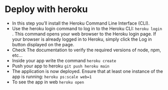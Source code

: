 # Deploy with heroku

- In this step you’ll install the Heroku Command Line Interface (CLI).
- Use the heroku login command to log in to the Heroku CLI: `heroku login `. This command opens your web browser to the Heroku login page. If your browser is already logged in to Heroku, simply click the Log in button displayed on the page.
- Check The documentation to verify the required versions of node, npm, etc...
- Inside your app write the command ```heroku create```
- Push your app to heroku ```git push heroku main```
- The application is now deployed. Ensure that at least one instance of the app is running: ```heroku ps:scale web=1```
- To see the app in web ```heroku open```